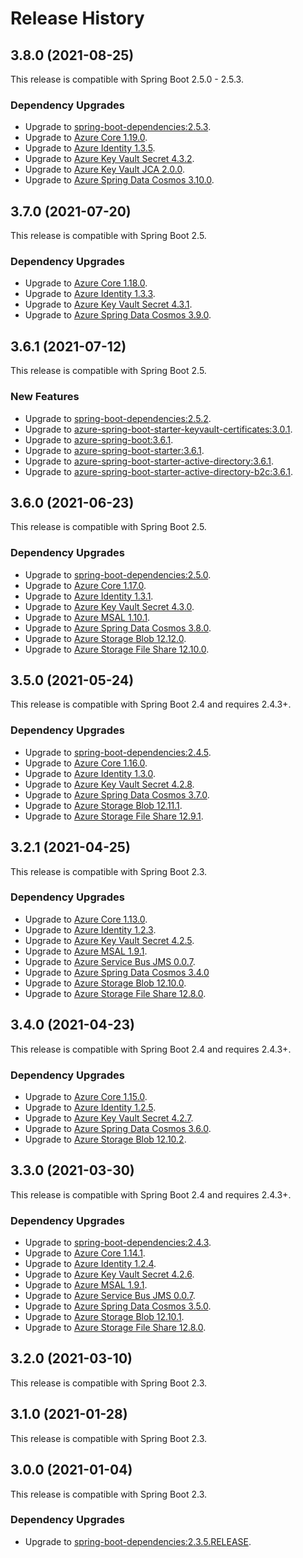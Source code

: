 # Release History

## 3.8.0 (2021-08-25)
This release is compatible with Spring Boot 2.5.0 - 2.5.3.
### Dependency Upgrades
- Upgrade to [spring-boot-dependencies:2.5.3](https://repo.maven.apache.org/maven2/org/springframework/boot/spring-boot-dependencies/2.5.3/spring-boot-dependencies-2.5.3.pom).
- Upgrade to [Azure Core 1.19.0](https://github.com/Azure/azure-sdk-for-java/blob/main/sdk/core/azure-core/CHANGELOG.md#1190-2021-08-06).
- Upgrade to [Azure Identity 1.3.5](https://github.com/Azure/azure-sdk-for-java/blob/main/sdk/identity/azure-identity/CHANGELOG.md).
- Upgrade to [Azure Key Vault Secret 4.3.2](https://github.com/Azure/azure-sdk-for-java/blob/main/sdk/keyvault/azure-security-keyvault-secrets/CHANGELOG.md).
- Upgrade to [Azure Key Vault JCA 2.0.0](https://github.com/Azure/azure-sdk-for-java/blob/main/sdk/keyvault/azure-security-keyvault-jca/CHANGELOG.md).
- Upgrade to [Azure Spring Data Cosmos 3.10.0](https://github.com/Azure/azure-sdk-for-java/blob/main/sdk/cosmos/azure-spring-data-cosmos/CHANGELOG.md#3100-2021-08-16).


## 3.7.0 (2021-07-20)
This release is compatible with Spring Boot 2.5.
### Dependency Upgrades
- Upgrade to [Azure Core 1.18.0](https://github.com/Azure/azure-sdk-for-java/blob/main/sdk/core/azure-core/CHANGELOG.md#1180-2021-07-01).
- Upgrade to [Azure Identity 1.3.3](https://github.com/Azure/azure-sdk-for-java/blob/main/sdk/identity/azure-identity/CHANGELOG.md).
- Upgrade to [Azure Key Vault Secret 4.3.1](https://github.com/Azure/azure-sdk-for-java/blob/main/sdk/keyvault/azure-security-keyvault-secrets/CHANGELOG.md#431-2021-07-08).
- Upgrade to [Azure Spring Data Cosmos 3.9.0](https://github.com/Azure/azure-sdk-for-java/blob/main/sdk/cosmos/azure-spring-data-cosmos/CHANGELOG.md#390-2021-07-08).

## 3.6.1 (2021-07-12)
This release is compatible with Spring Boot 2.5.
### New Features
- Upgrade to [spring-boot-dependencies:2.5.2](https://repo.maven.apache.org/maven2/org/springframework/boot/spring-boot-dependencies/2.5.2/spring-boot-dependencies-2.5.2.pom).
- Upgrade to [azure-spring-boot-starter-keyvault-certificates:3.0.1](https://github.com/Azure/azure-sdk-for-java/blob/main/sdk/spring/azure-spring-boot-starter-keyvault-certificates/CHANGELOG.md#301-2021-07-01).
- Upgrade to [azure-spring-boot:3.6.1](https://github.com/Azure/azure-sdk-for-java/blob/main/sdk/spring/azure-spring-boot/CHANGELOG.md#361-2021-07-02).
- Upgrade to [azure-spring-boot-starter:3.6.1](https://github.com/Azure/azure-sdk-for-java/blob/main/sdk/spring/azure-spring-boot-starter/CHANGELOG.md#361-2021-07-02).
- Upgrade to [azure-spring-boot-starter-active-directory:3.6.1](https://github.com/Azure/azure-sdk-for-java/blob/main/sdk/spring/azure-spring-boot-starter-active-directory/CHANGELOG.md#361-2021-07-02).
- Upgrade to [azure-spring-boot-starter-active-directory-b2c:3.6.1](https://github.com/Azure/azure-sdk-for-java/blob/main/sdk/spring/azure-spring-boot-starter-active-directory-b2c/CHANGELOG.md#361-2021-07-02).

## 3.6.0 (2021-06-23)
This release is compatible with Spring Boot 2.5. 
### Dependency Upgrades
- Upgrade to [spring-boot-dependencies:2.5.0](https://repo.maven.apache.org/maven2/org/springframework/boot/spring-boot-dependencies/2.5.0/spring-boot-dependencies-2.5.0.pom).
- Upgrade to [Azure Core 1.17.0](https://github.com/Azure/azure-sdk-for-java/blob/main/sdk/core/azure-core/CHANGELOG.md#1170-2021-06-07).
- Upgrade to [Azure Identity 1.3.1](https://github.com/Azure/azure-sdk-for-java/blob/main/sdk/identity/azure-identity/CHANGELOG.md#131-2021-06-08).
- Upgrade to [Azure Key Vault Secret 4.3.0](https://github.com/Azure/azure-sdk-for-java/blob/main/sdk/keyvault/azure-security-keyvault-secrets/CHANGELOG.md#430-2021-06-17).
- Upgrade to [Azure MSAL 1.10.1](https://github.com/AzureAD/microsoft-authentication-library-for-java/releases/tag/v1.10.1).
- Upgrade to [Azure Spring Data Cosmos 3.8.0](https://github.com/Azure/azure-sdk-for-java/blob/main/sdk/cosmos/azure-spring-data-cosmos/CHANGELOG.md#380-2021-06-11).
- Upgrade to [Azure Storage Blob 12.12.0](https://github.com/Azure/azure-sdk-for-java/blob/main/sdk/storage/azure-storage-blob/CHANGELOG.md#12120-2021-06-09).
- Upgrade to [Azure Storage File Share 12.10.0](https://github.com/Azure/azure-sdk-for-java/blob/main/sdk/storage/azure-storage-file-share/CHANGELOG.md#12100-2021-06-09).
 
## 3.5.0 (2021-05-24)
This release is compatible with Spring Boot 2.4 and requires 2.4.3+. 
### Dependency Upgrades
- Upgrade to [spring-boot-dependencies:2.4.5](https://repo.maven.apache.org/maven2/org/springframework/boot/spring-boot-dependencies/2.4.5/spring-boot-dependencies-2.4.5.pom).
- Upgrade to [Azure Core 1.16.0](https://github.com/Azure/azure-sdk-for-java/blob/main/sdk/core/azure-core/CHANGELOG.md#1160-2021-05-07).
- Upgrade to [Azure Identity 1.3.0](https://github.com/Azure/azure-sdk-for-java/blob/main/sdk/identity/azure-identity/CHANGELOG.md#130-2021-05-11).
- Upgrade to [Azure Key Vault Secret 4.2.8](https://github.com/Azure/azure-sdk-for-java/blob/main/sdk/keyvault/azure-security-keyvault-secrets/CHANGELOG.md#release-history).
- Upgrade to [Azure Spring Data Cosmos 3.7.0](https://github.com/Azure/azure-sdk-for-java/blob/main/sdk/cosmos/azure-spring-data-cosmos/CHANGELOG.md#370-2021-05-12).
- Upgrade to [Azure Storage Blob 12.11.1](https://github.com/Azure/azure-sdk-for-java/blob/main/sdk/storage/azure-storage-blob/CHANGELOG.md#12111-2021-05-13).
- Upgrade to [Azure Storage File Share 12.9.1](https://github.com/Azure/azure-sdk-for-java/blob/main/sdk/storage/azure-storage-file-share/CHANGELOG.md#1291-2021-05-13).

## 3.2.1 (2021-04-25)
This release is compatible with Spring Boot 2.3. 

### Dependency Upgrades
- Upgrade to [Azure Core 1.13.0](https://github.com/Azure/azure-sdk-for-java/blob/main/sdk/core/azure-core/CHANGELOG.md#1130-2021-02-05).
- Upgrade to [Azure Identity 1.2.3](https://github.com/Azure/azure-sdk-for-java/blob/main/sdk/identity/azure-identity/CHANGELOG.md#123-2021-02-09).
- Upgrade to [Azure Key Vault Secret 4.2.5](https://github.com/Azure/azure-sdk-for-java/blob/main/sdk/keyvault/azure-security-keyvault-secrets/CHANGELOG.md#425-2021-02-11).
- Upgrade to [Azure MSAL 1.9.1](https://github.com/AzureAD/microsoft-authentication-library-for-java/releases/tag/v1.9.1).
- Upgrade to [Azure Service Bus JMS 0.0.7](https://search.maven.org/artifact/com.microsoft.azure/azure-servicebus-jms/0.0.7/jar).
- Upgrade to [Azure Spring Data Cosmos 3.4.0](https://github.com/Azure/azure-sdk-for-java/blob/main/sdk/cosmos/azure-spring-data-cosmos/CHANGELOG.md#340-2021-02-09)
- Upgrade to [Azure Storage Blob 12.10.0](https://github.com/Azure/azure-sdk-for-java/blob/main/sdk/storage/azure-storage-blob/CHANGELOG.md#12100-2021-01-14).
- Upgrade to [Azure Storage File Share 12.8.0](https://github.com/Azure/azure-sdk-for-java/blob/main/sdk/storage/azure-storage-file-share/CHANGELOG.md#1280-2021-01-14).

## 3.4.0 (2021-04-23)
This release is compatible with Spring Boot 2.4 and requires 2.4.3+. 

### Dependency Upgrades
- Upgrade to [Azure Core 1.15.0](https://github.com/Azure/azure-sdk-for-java/blob/main/sdk/core/azure-core/CHANGELOG.md#1150-2021-04-02).
- Upgrade to [Azure Identity 1.2.5](https://github.com/Azure/azure-sdk-for-java/blob/main/sdk/identity/azure-identity/CHANGELOG.md#release-history).
- Upgrade to [Azure Key Vault Secret 4.2.7](https://github.com/Azure/azure-sdk-for-java/blob/main/sdk/keyvault/azure-security-keyvault-secrets/CHANGELOG.md#release-history).
- Upgrade to [Azure Spring Data Cosmos 3.6.0](https://github.com/Azure/azure-sdk-for-java/blob/main/sdk/cosmos/azure-spring-data-cosmos/CHANGELOG.md#360-2021-04-06).
- Upgrade to [Azure Storage Blob 12.10.2](https://github.com/Azure/azure-sdk-for-java/blob/main/sdk/storage/azure-storage-blob/CHANGELOG.md#12102-2021-03-26).

## 3.3.0 (2021-03-30)
This release is compatible with Spring Boot 2.4 and requires 2.4.3+. 

### Dependency Upgrades
- Upgrade to [spring-boot-dependencies:2.4.3](https://repo.maven.apache.org/maven2/org/springframework/boot/spring-boot-dependencies/2.4.3/spring-boot-dependencies-2.4.3.pom).
- Upgrade to [Azure Core 1.14.1](https://github.com/Azure/azure-sdk-for-java/blob/main/sdk/core/azure-core/CHANGELOG.md#1141-2021-03-19).
- Upgrade to [Azure Identity 1.2.4](https://github.com/Azure/azure-sdk-for-java/blob/main/sdk/identity/azure-identity/CHANGELOG.md#release-history).
- Upgrade to [Azure Key Vault Secret 4.2.6](https://github.com/Azure/azure-sdk-for-java/blob/main/sdk/keyvault/azure-security-keyvault-secrets/CHANGELOG.md#release-history).
- Upgrade to [Azure MSAL 1.9.1](https://github.com/AzureAD/microsoft-authentication-library-for-java/releases/tag/v1.9.1).
- Upgrade to [Azure Service Bus JMS 0.0.7](https://search.maven.org/artifact/com.microsoft.azure/azure-servicebus-jms/0.0.7/jar).
- Upgrade to [Azure Spring Data Cosmos 3.5.0](https://github.com/Azure/azure-sdk-for-java/blob/main/sdk/cosmos/azure-spring-data-cosmos/CHANGELOG.md#350-2021-03-11).
- Upgrade to [Azure Storage Blob 12.10.1](https://github.com/Azure/azure-sdk-for-java/blob/main/sdk/storage/azure-storage-blob/CHANGELOG.md#12101-2021-03-19).
- Upgrade to [Azure Storage File Share 12.8.0](https://github.com/Azure/azure-sdk-for-java/blob/main/sdk/storage/azure-storage-file-share/CHANGELOG.md#1280-2021-01-14).

## 3.2.0 (2021-03-10)
This release is compatible with Spring Boot 2.3. 

## 3.1.0 (2021-01-28)
This release is compatible with Spring Boot 2.3. 

## 3.0.0 (2021-01-04)
This release is compatible with Spring Boot 2.3. 

### Dependency Upgrades
- Upgrade to [spring-boot-dependencies:2.3.5.RELEASE](https://repo.maven.apache.org/maven2/org/springframework/boot/spring-boot-dependencies/2.3.5.RELEASE/spring-boot-dependencies-2.3.5.RELEASE.pom).
